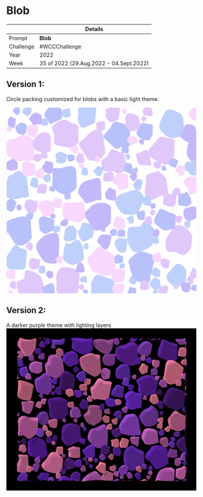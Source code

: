 # Blob
|  | Details |
| -------| ---------|
| Prompt | **Blob** |
| Challenge | #WCCChallenge |
| Year | 2022 |
| Week | 35 of 2022 (29.Aug.2022 - 04.Sept.2022) |

## Version 1:
Circle packing customized for blobs with a basic light theme.  

<img alt="blob_v1" src="./imgs/blobs_v1_light_theme.png" width=500px/>

## Version 2:
A darker purple theme with lighting layers
<img alt="blob_v2" src="./imgs/blobs_v2_dark_purple_with_shine.png" width=500px/>
